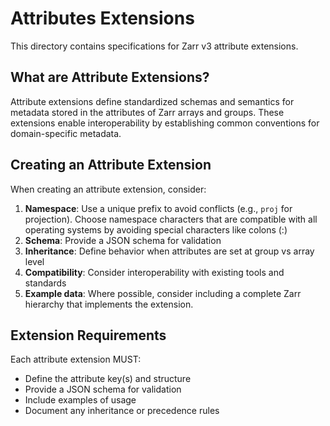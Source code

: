 # Attributes Extensions

This directory contains specifications for Zarr v3 attribute extensions.

## What are Attribute Extensions?

Attribute extensions define standardized schemas and semantics for metadata stored in the attributes of Zarr arrays and groups. These extensions enable interoperability by establishing common conventions for domain-specific metadata.


## Creating an Attribute Extension

When creating an attribute extension, consider:

1. **Namespace**: Use a unique prefix to avoid conflicts (e.g., `proj` for projection). Choose namespace characters that are compatible with all operating systems by avoiding special characters like colons (:)
2. **Schema**: Provide a JSON schema for validation
3. **Inheritance**: Define behavior when attributes are set at group vs array level
4. **Compatibility**: Consider interoperability with existing tools and standards
5. **Example data**: Where possible, consider including a complete Zarr hierarchy that implements the extension.
## Extension Requirements

Each attribute extension MUST:
- Define the attribute key(s) and structure
- Provide a JSON schema for validation
- Include examples of usage
- Document any inheritance or precedence rules
